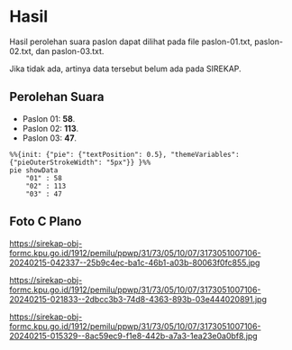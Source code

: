 # Hasil

Hasil perolehan suara paslon dapat dilihat pada file paslon-01.txt, paslon-02.txt, dan paslon-03.txt.

Jika tidak ada, artinya data tersebut belum ada pada SIREKAP.

## Perolehan Suara

 * Paslon 01: **58**.
 * Paslon 02: **113**.
 * Paslon 03: **47**.

```mermaid
%%{init: {"pie": {"textPosition": 0.5}, "themeVariables": {"pieOuterStrokeWidth": "5px"}} }%%
pie showData
    "01" : 58
    "02" : 113
    "03" : 47
```
## Foto C Plano

https://sirekap-obj-formc.kpu.go.id/1912/pemilu/ppwp/31/73/05/10/07/3173051007106-20240215-042337--25b9c4ec-ba1c-46b1-a03b-80063f0fc855.jpg

https://sirekap-obj-formc.kpu.go.id/1912/pemilu/ppwp/31/73/05/10/07/3173051007106-20240215-021833--2dbcc3b3-74d8-4363-893b-03e444020891.jpg

https://sirekap-obj-formc.kpu.go.id/1912/pemilu/ppwp/31/73/05/10/07/3173051007106-20240215-015329--8ac59ec9-f1e8-442b-a7a3-1ea23e0a0bf8.jpg
